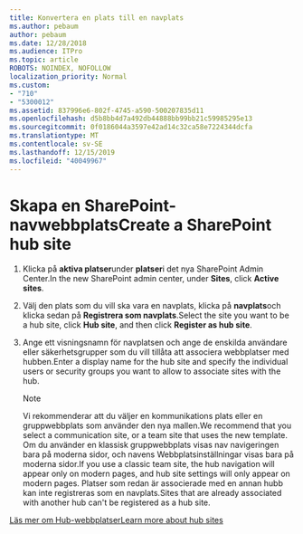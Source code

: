 ```yaml
---
title: Konvertera en plats till en navplats
ms.author: pebaum
author: pebaum
ms.date: 12/28/2018
ms.audience: ITPro
ms.topic: article
ROBOTS: NOINDEX, NOFOLLOW
localization_priority: Normal
ms.custom:
- "710"
- "5300012"
ms.assetid: 837996e6-802f-4745-a590-500207835d11
ms.openlocfilehash: d5b8bb4d7a492db44888bb99bb21c59985295e13
ms.sourcegitcommit: 0f0186044a3597e42ad14c32ca58e7224344dcfa
ms.translationtype: MT
ms.contentlocale: sv-SE
ms.lasthandoff: 12/15/2019
ms.locfileid: "40049967"
---
```

# <a name="create-a-sharepoint-hub-site"></a><span data-ttu-id="1fd8e-102">Skapa en SharePoint-navwebbplats</span><span class="sxs-lookup"><span data-stu-id="1fd8e-102">Create a SharePoint hub site</span></span>

1. <span data-ttu-id="1fd8e-103">Klicka på **aktiva platser**under **platser**i det nya SharePoint Admin Center.</span><span class="sxs-lookup"><span data-stu-id="1fd8e-103">In the new SharePoint admin center, under **Sites**, click **Active sites**.</span></span>

2. <span data-ttu-id="1fd8e-104">Välj den plats som du vill ska vara en navplats, klicka på **navplats**och klicka sedan på **Registrera som navplats**.</span><span class="sxs-lookup"><span data-stu-id="1fd8e-104">Select the site you want to be a hub site, click **Hub site**, and then click **Register as hub site**.</span></span>

3. <span data-ttu-id="1fd8e-105">Ange ett visningsnamn för navplatsen och ange de enskilda användare eller säkerhetsgrupper som du vill tillåta att associera webbplatser med hubben.</span><span class="sxs-lookup"><span data-stu-id="1fd8e-105">Enter a display name for the hub site and specify the individual users or security groups you want to allow to associate sites with the hub.</span></span>

    > [!NOTE]
    >  <span data-ttu-id="1fd8e-106">Vi rekommenderar att du väljer en kommunikations plats eller en gruppwebbplats som använder den nya mallen.</span><span class="sxs-lookup"><span data-stu-id="1fd8e-106">We recommend that you select a communication site, or a team site that uses the new template.</span></span> <span data-ttu-id="1fd8e-107">Om du använder en klassisk gruppwebbplats visas nav navigeringen bara på moderna sidor, och navens Webbplatsinställningar visas bara på moderna sidor.</span><span class="sxs-lookup"><span data-stu-id="1fd8e-107">If you use a classic team site, the hub navigation will appear only on modern pages, and hub site settings will only appear on modern pages.</span></span> <span data-ttu-id="1fd8e-108">Platser som redan är associerade med en annan hubb kan inte registreras som en navplats.</span><span class="sxs-lookup"><span data-stu-id="1fd8e-108">Sites that are already associated with another hub can't be registered as a hub site.</span></span>
  
[<span data-ttu-id="1fd8e-109">Läs mer om Hub-webbplatser</span><span class="sxs-lookup"><span data-stu-id="1fd8e-109">Learn more about hub sites</span></span>](https://go.microsoft.com/fwlink/?linkid=869149)
  